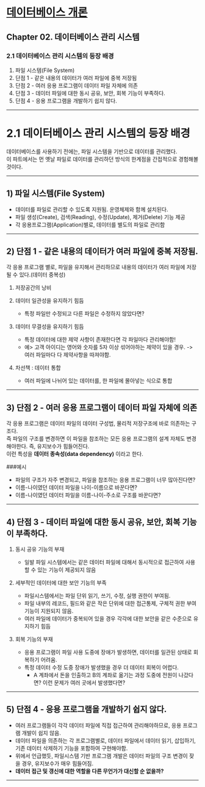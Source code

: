 
# <a href = "../README.md" target="_blank">데이터베이스 개론</a>
## Chapter 02. 데이터베이스 관리 시스템
### 2.1 데이터베이스 관리 시스템의 등장 배경
1) 파일 시스템(File System)
2) 단점 1 - 같은 내용의 데이터가 여러 파일에 중복 저장됨
3) 단점 2 - 여러 응용 프로그램이 데이터 파일 자체에 의존
4) 단점 3 - 데이터 파일에 대한 동시 공유, 보안, 회복 기능이 부족하다.
5) 단점 4 - 응용 프로그램을 개발하기 쉽지 않다.

---

# 2.1 데이터베이스 관리 시스템의 등장 배경

데이터베이스를 사용하기 전에는, 파일 시스템을 기반으로 데이터를 관리했다.  
이 파트에서는 먼 옛날 파일로 데이터를 관리하던 방식의 한계점을 간접적으로 경험해볼 것이다.  

---

## 1) 파일 시스템(File System)

- 데이터를 파일로 관리할 수 있도록 지원됨. 운영체제와 함께 설치된다.
- 파일 생성(Create), 검색(Reading), 수정(Update), 제거(Delete) 기능 제공
- 각 응용프로그램(Application)별로, 데이터를 별도의 파일로 관리함

---

## 2) 단점 1 - 같은 내용의 데이터가 여러 파일에 중복 저장됨.
각 응용 프로그램 별로, 파일을 유지해서 관리하므로 내용의 데이터가 여러 파일에 저장될 수 있다.(데이터 중복성)

1. 저장공간의 낭비


2. 데이터 일관성을 유지하기 힘듬
   - 특정 파일만 수정되고 다른 파일은 수정하지 않았다면?


3. 데이터 무결성을 유지하기 힘듬
   - 특정 데이터에 대한 제약 사항이 존재한다면 각 파일마다 관리해야함!
   - 예> 고객 아이디는 영어와 숫자를 5자 이상 섞어야하는 제약이 있을 경우. -> 여러 파일마다 다 제약사항을 따져야함.


4. 차선책 : 데이터 통합
   - 여러 파일에 나뉘어 있는 데이터를, 한 파일에 몰아넣는 식으로 통합

---

## 3) 단점 2 - 여러 응용 프로그램이 데이터 파일 자체에 의존
각 응용 프로그램은 데이터 파일의 데이터 구성법, 물리적 저장구조에 바로 의존하는 구조다.  
즉 파일의 구조를 변경하면 이 파일을 참조하는 모든 응용 프로그램의 설계 자체도 변경해야한다. 즉, 유지보수가 힘들어진다.  
이런 특성을 **데이터 종속성(data dependency)** 이라고 한다.  

###예시
- 파일의 구조가 자주 변경되고, 파일을 참조하는 응용 프로그램이 너무 많아진다면?
- 이름-나이였던 데이터 파일을 나이-이름으로 바꾼다면?
- 이름-나이였던 데이터 파일을 이름-나이-주소로 구조를 바꾼다면?

---

## 4) 단점 3 - 데이터 파일에 대한 동시 공유, 보안, 회복 기능이 부족하다.
1. 동시 공유 기능의 부재
   - 일발 파일 시스템에서는 같은 데이터 파일에 대해서 동시적으로 접근하여 사용할 수 있는 기능이 제공되지 않음


2. 세부적인 데이터에 대한 보안 기능의 부족 
   - 파일시스템에서는 파일 단위 읽기, 쓰기, 수정, 실행 권한이 부여됨.
   - 파일 내부의 레코드, 필드와 같은 작은 단위에 대한 접근통제, 구체적 권한 부여 기능이 지원되지 않음.
   - 여러 파일에 데이터가 중복되어 있을 경우 각각에 대한 보안을 같은 수준으로 유지하기 힘듬


3. 회복 기능의 부재
   - 응용 프로그램이 파일 사용 도중에 장애가 발생하면, 데이터를 일관된 상태로 회복하기 어려움.
   - 특정 데이터 수정 도중 장애가 발생했을 경우 더 데이터 회복이 어렵다.
     - A 계좌에서 돈을 인출하고 B의 계좌로 옮기는 과정 도중에 전원이 나갔다면? 이런 문제가 여러 곳에서 발생했다면?

---

## 5) 단점 4 - 응용 프로그램을 개발하기 쉽지 않다.
- 여러 프로그램들이 각각 데이터 파일에 직접 접근하여 관리해야하므로, 응용 프로그램 개발이 쉽지 않음.
- 데이터 파일을 의존하는 각 프로그램별로, 데이터 파일에서 데이터 읽기, 삽입하기, 기존 데이터 삭제하기 기능을 포함하여 구현해야함.
- 위에서 언급했듯, 파일시스템 기반 프로그램 개발은 데이터 파일의 구조 변경이 잦을 경우, 유지보수가 매우 힘들어짐.
- **데이터 접근 및 갱신에 대한 역할을 다른 무언가가 대신할 순 없을까?**

---